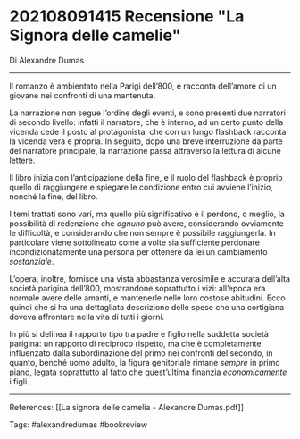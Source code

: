 # 202108091415 Recensione "La Signora delle camelie"
Di Alexandre Dumas

---

Il romanzo è ambientato nella Parigi dell’800, e racconta dell’amore di un giovane nei confronti di una mantenuta.

La narrazione non segue l’ordine degli eventi, e sono presenti due narratori di secondo livello: infatti il narratore, che è interno, ad un certo punto della vicenda cede il posto al protagonista, che con un lungo flashback racconta la vicenda vera e propria. In seguito, dopo una breve interruzione da parte del narratore principale, la narrazione passa attraverso la lettura di alcune lettere.

Il libro inizia con l’anticipazione della fine, e il ruolo del flashback è proprio quello di raggiungere e spiegare le condizione entro cui avviene l’inizio, nonché la fine, del libro.

I temi trattati sono vari, ma quello più significativo è il perdono, o meglio, la possibilità di redenzione che _ognuno_ può avere, considerando ovviamente le difficoltà, e considerando che non sempre è possibile raggiungerla. In particolare viene sottolineato come a volte sia sufficiente perdonare incondizionatamente una persona per ottenere da lei un cambiamento _sostanziale_.

L’opera, inoltre, fornisce una vista abbastanza verosimile e accurata dell’alta società parigina dell’800, mostrandone soprattutto i vizi: all’epoca era normale avere delle amanti, e mantenerle nelle loro costose abitudini. Ecco quindi che si ha una dettagliata descrizione delle spese che una cortigiana doveva affrontare nella vita di tutti i giorni.

In più si delinea il rapporto tipo tra padre e figlio nella suddetta società parigina: un rapporto di reciproco rispetto, ma che è completamente influenzato dalla subordinazione del primo nei confronti del secondo, in quanto, benché uomo adulto, la figura genitoriale rimane _sempre_ in primo piano, legata soprattutto al fatto che quest’ultima finanzia _economicamente_ i figli.

---

References:
	[[La signora delle camelia - Alexandre Dumas.pdf]]
	
Tags:
	#alexandredumas
	#bookreview